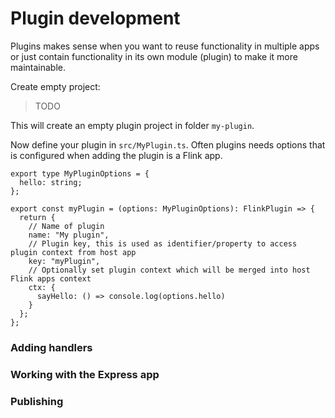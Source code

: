 # Plugin development

Plugins makes sense when you want to reuse functionality in multiple apps or just
contain functionality in its own module (plugin) to make it more maintainable.

Create empty project:

> TODO

This will create an empty plugin project in folder `my-plugin`.

Now define your plugin in `src/MyPlugin.ts`. Often plugins needs options that is configured when adding
the plugin is a Flink app.

```
export type MyPluginOptions = {
  hello: string;
};

export const myPlugin = (options: MyPluginOptions): FlinkPlugin => {
  return {
    // Name of plugin
    name: "My plugin",
    // Plugin key, this is used as identifier/property to access plugin context from host app
    key: "myPlugin",
    // Optionally set plugin context which will be merged into host Flink apps context
    ctx: {
      sayHello: () => console.log(options.hello)
    }
  };
};
```

### Adding handlers

### Working with the Express app

### Publishing

